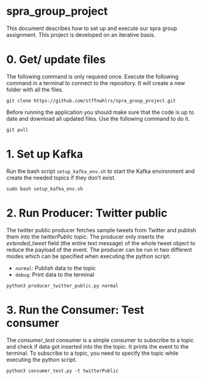 # spra_group_project
This document describes how to set up and execute our spra group assignment. This project is developed on an iterative basis.

# 0. Get/ update files

The following command is only required once. Execute the following command in a terminal to connect to the repository. It will create a new folder with all the files.
```shell
git clone https://github.com/stffnwhlrs/spra_group_project.git
```

Before running the application you should make sure that the code is up to date and download all updated files. Use the following command to do it.
```shell 
git pull 
```

# 1. Set up Kafka
Run the bash script `setup_kafka_env.sh` to start the Kafka environment and create the needed topics if they don't exist.
```shell
sudo bash setup_kafka_env.sh
```

# 2. Run Producer: Twitter public
The twitter public producer fetches sample tweets from Twitter and publish them into the *twitterPublic* topic. The producer only inserts the *extended_tweet* field (the entire text message) of the whole tweet object to reduce the payload of the event. The producer can be run in two different modes which can be specified when executing the python script:
- `normal`: Publish data to the topic
- `debug`: Print data to the terminal

```shell
python3 producer_twitter_public.py normal
```

# 3. Run the Consumer: Test consumer
The *consumer_test* consumer is a simple consumer to subscribe to a topic and check if data got inserted into the the topic. It prints the event to the terminal.
To subscribe to a topic, you need to specify the topic while executing the python script.
```shell 
python3 consumer_test.py -t twitterPublic
``` 